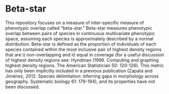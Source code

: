 # Beta-star
This repository focuses on a measure of inter-specific measure of phenotypic overlap called “beta-star.” Beta-star measures phenotypic overlap between pairs of species in continuous multivariate phenotypic space, assuming each species is approximately described by a normal distribution. Beta-star is defined as the proportion of individuals of each species contained within the most inclusive pair of highest density regions that are i) non-overlapping and ii) equal in coverage (for a useful discussion of highest density regions see: Hyndman (1996. Computing and graphing highest density regions. The American Statistician 50: 120-126). This metric has only been implicitly included in a previous publication (Zapata and Jiménez, 2012. Species delimitation: inferring gaps in morphology across geography. Systematic biology 61: 179-194), and its properties have not been discussed.
